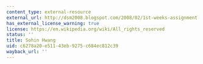 ```yaml
---
content_type: external-resource
external_url: http://dsm2008.blogspot.com/2008/02/1st-weeks-assignment.html
has_external_license_warning: true
license: https://en.wikipedia.org/wiki/All_rights_reserved
status: ''
title: Sohin Hwang
uid: c6278a20-e511-43eb-9275-c684ec812c39
wayback_url: ''
---
```

